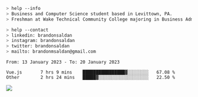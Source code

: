 ````bash
> help --info
> Business and Computer Science student based in Levittown, PA.
> Freshman at Wake Technical Community College majoring in Business Administration.
````

````bash
> help --contact
> linkedin: brandonsaldan
> instagram: brandonsaldan
> twitter: brandonsaldan
> mailto: brandonmsaldan@gmail.com
````

<!--START_SECTION:waka-->

```text
From: 13 January 2023 - To: 20 January 2023

Vue.js       7 hrs 9 mins    ████████████████▓░░░░░░░░   67.08 %
Other        2 hrs 24 mins   █████▓░░░░░░░░░░░░░░░░░░░   22.50 %
```

<!--END_SECTION:waka-->

![](https://komarev.com/ghpvc/?username=brandonsaldan&color=6A8AFF)
